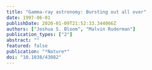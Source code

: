 ```yaml
---
title: "Gamma-ray astronomy: Bursting out all over"
date: 1997-06-01
publishDate: 2020-01-09T21:52:33.344066Z
authors: ["Joshua S. Bloom", "Malvin Ruderman"]
publication_types: ["2"]
abstract: ""
featured: false
publication: "*Nature*"
doi: "10.1038/43082"
---
```


